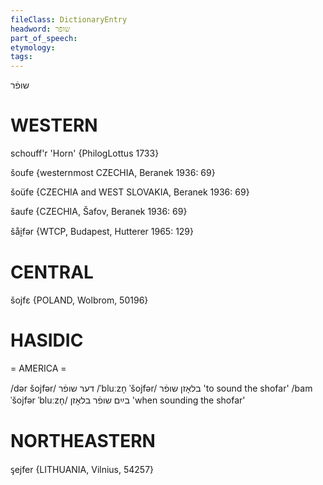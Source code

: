 ```yaml
---
fileClass: DictionaryEntry
headword: שופֿר
part_of_speech: 
etymology: 
tags: 
---
```

שופֿר

WESTERN
========

schouff'r 'Horn' {PhilogLottus 1733}

šoufɐ {westernmost CZECHIA, Beranek 1936: 69}

šoüfɐ {CZECHIA and WEST SLOVAKIA, Beranek 1936: 69}

šaufɐ {CZECHIA, Šafov, Beranek 1936: 69}

šåi̯fər {WTCP, Budapest, Hutterer 1965: 129}

CENTRAL
========

šojfɛ {POLAND, Wolbrom, 50196}

HASIDIC
=======
= AMERICA = 

/dər šojfər/ דער שופֿר
/ˈbluːzn̩ ˈšojfər/ בלאָזן שופֿר 'to sound the shofar'
/bam ˈšojfər ˈbluːzn̩/ בײַם שופֿר בלאָזן 'when sounding the shofar'

NORTHEASTERN
==============

ᶊejfer {LITHUANIA, Vilnius, 54257}